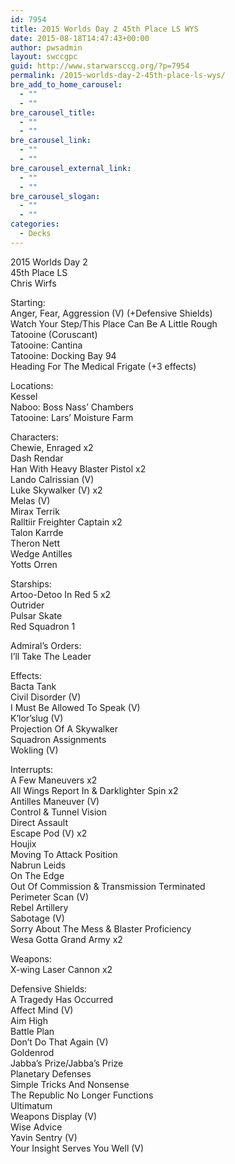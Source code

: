 ```yaml
---
id: 7954
title: 2015 Worlds Day 2 45th Place LS WYS
date: 2015-08-18T14:47:43+00:00
author: pwsadmin
layout: swccgpc
guid: http://www.starwarsccg.org/?p=7954
permalink: /2015-worlds-day-2-45th-place-ls-wys/
bre_add_to_home_carousel:
  - ""
  - ""
bre_carousel_title:
  - ""
  - ""
bre_carousel_link:
  - ""
  - ""
bre_carousel_external_link:
  - ""
  - ""
bre_carousel_slogan:
  - ""
  - ""
categories:
  - Decks
---
```

2015 Worlds Day 2  
45th Place LS  
Chris Wirfs

Starting:  
Anger, Fear, Aggression (V) (+Defensive Shields)  
Watch Your Step/This Place Can Be A Little Rough  
Tatooine (Coruscant)  
Tatooine: Cantina  
Tatooine: Docking Bay 94  
Heading For The Medical Frigate (+3 effects)

Locations:  
Kessel  
Naboo: Boss Nass&#8217; Chambers  
Tatooine: Lars&#8217; Moisture Farm

Characters:  
Chewie, Enraged x2  
Dash Rendar  
Han With Heavy Blaster Pistol x2  
Lando Calrissian (V)  
Luke Skywalker (V) x2  
Melas (V)  
Mirax Terrik  
Ralltiir Freighter Captain x2  
Talon Karrde  
Theron Nett  
Wedge Antilles  
Yotts Orren

Starships:  
Artoo-Detoo In Red 5 x2  
Outrider  
Pulsar Skate  
Red Squadron 1

Admiral&#8217;s Orders:  
I&#8217;ll Take The Leader

Effects:  
Bacta Tank  
Civil Disorder (V)  
I Must Be Allowed To Speak (V)  
K&#8217;lor&#8217;slug (V)  
Projection Of A Skywalker  
Squadron Assignments  
Wokling (V)

Interrupts:  
A Few Maneuvers x2  
All Wings Report In & Darklighter Spin x2  
Antilles Maneuver (V)  
Control & Tunnel Vision  
Direct Assault  
Escape Pod (V) x2  
Houjix  
Moving To Attack Position  
Nabrun Leids  
On The Edge  
Out Of Commission & Transmission Terminated  
Perimeter Scan (V)  
Rebel Artillery  
Sabotage (V)  
Sorry About The Mess & Blaster Proficiency  
Wesa Gotta Grand Army x2

Weapons:  
X-wing Laser Cannon x2

Defensive Shields:  
A Tragedy Has Occurred  
Affect Mind (V)  
Aim High  
Battle Plan  
Don&#8217;t Do That Again (V)  
Goldenrod  
Jabba&#8217;s Prize/Jabba&#8217;s Prize  
Planetary Defenses  
Simple Tricks And Nonsense  
The Republic No Longer Functions  
Ultimatum  
Weapons Display (V)  
Wise Advice  
Yavin Sentry (V)  
Your Insight Serves You Well (V)